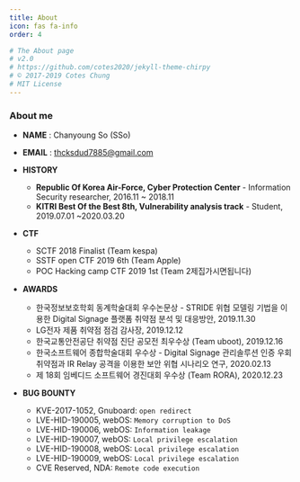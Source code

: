 ```yaml
---
title: About
icon: fas fa-info
order: 4

# The About page
# v2.0
# https://github.com/cotes2020/jekyll-theme-chirpy
# © 2017-2019 Cotes Chung
# MIT License
---
```



### About me




- **NAME** : Chanyoung So (SSo)
- **EMAIL** : thcksdud7885@gmail.com
- **HISTORY**
  - **Republic Of Korea Air-Force, Cyber Protection Center** - Information Security researcher, 2016.11 ~ 2018.11
  - **KITRI Best Of the Best 8th, Vulnerability analysis track** - Student, 2019.07.01 ~2020.03.20
- **CTF**
  - SCTF 2018 Finalist (Team kespa)
  - SSTF open CTF 2019 6th (Team Apple)
  - POC Hacking camp CTF 2019 1st (Team 2제집가시면됩니다)

- **AWARDS**
  - 한국정보보호학회 동계학술대회 우수논문상 - STRIDE 위협 모델링 기법을 이용한 Digital Signage 플랫폼 취약점 분석 및 대응방안, 2019.11.30
  - LG전자 제품 취약점 점검 감사장, 2019.12.12
  - 한국교통안전공단 취약점 진단 공모전 최우수상 (Team uboot), 2019.12.16
  - 한국소프트웨어 종합학술대회 우수상 - Digital Signage 관리솔루션 인증 우회 취약점과 IR Relay 공격을 이용한 보안 위협 시나리오 연구, 2020.02.13
  - 제 18회 임베디드 소프트웨어 경진대회 우수상 (Team RORA), 2020.12.23
- **BUG BOUNTY**
  - KVE-2017-1052, Gnuboard: `open redirect`
  - LVE-HID-190005, webOS: `Memory corruption to DoS`
  - LVE-HID-190006, webOS: `Information leakage`
  - LVE-HID-190007, webOS: `Local privilege escalation`
  - LVE-HID-190008, webOS:  `Local privilege escalation`
  - LVE-HID-190009, webOS:  `Local privilege escalation`
  - CVE Reserved, NDA:  `Remote code execution`


